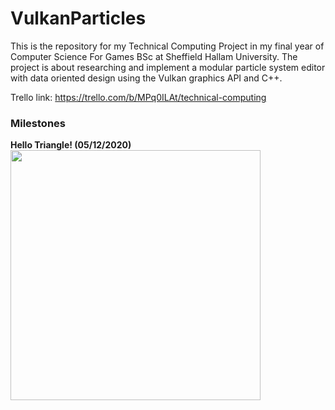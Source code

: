 # VulkanParticles

This is the repository for my Technical Computing Project in my final year of Computer Science For Games BSc at Sheffield Hallam University.
The project is about researching and implement a modular particle system editor with data oriented design using the Vulkan graphics API and C++.

Trello link: https://trello.com/b/MPq0ILAt/technical-computing

### Milestones
**Hello Triangle! (05/12/2020)** <br>
<img src="https://trello-attachments.s3.amazonaws.com/5fbea45c40820a7b2f14a86c/797x636/49dd1e7b405b85f74410bc870abc569c/image.png" width="400">
